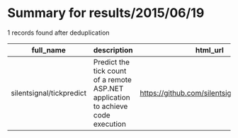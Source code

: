 
# Summary for results/2015/06/19
    
1 records found after deduplication

| full_name | description | html_url | matched_list | matched_count | pushed_at | size | stargazers_count | language | forks_count |
|--------------------------|----------------------------------------------------------------------------------|---------------------------------------------|---------------------------|-----------------|---------------------------|--------|--------------------|------------|---------------|
| silentsignal/tickpredict | Predict the tick count of a remote ASP.NET application to achieve code execution | https://github.com/silentsignal/tickpredict | ['remote code execution'] | 1 | 2015-06-19 11:26:25+00:00 | 520 | 4 | C# | 1 |
